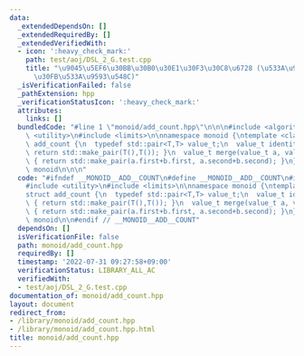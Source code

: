 ```yaml
---
data:
  _extendedDependsOn: []
  _extendedRequiredBy: []
  _extendedVerifiedWith:
  - icon: ':heavy_check_mark:'
    path: test/aoj/DSL_2_G.test.cpp
    title: "\u9045\u5EF6\u30BB\u30B0\u30E1\u30F3\u30C8\u6728 (\u533A\u9593\u52A0\u7B97\
      \u30FB\u533A\u9593\u548C)"
  _isVerificationFailed: false
  _pathExtension: hpp
  _verificationStatusIcon: ':heavy_check_mark:'
  attributes:
    links: []
  bundledCode: "#line 1 \"monoid/add_count.hpp\"\n\n\n#include <algorithm>\n#include\
    \ <utility>\n#include <limits>\n\nnamespace monoid {\ntemplate <class T>\nstruct\
    \ add_count {\n  typedef std::pair<T,T> value_t;\n  value_t identity() const {\
    \ return std::make_pair(T(),T()); }\n  value_t merge(value_t a, value_t b) const\
    \ { return std::make_pair(a.first+b.first, a.second+b.second); }\n};\n} // namespace\
    \ monoid\n\n\n"
  code: "#ifndef __MONOID__ADD__COUNT\n#define __MONOID__ADD__COUNT\n#include <algorithm>\n\
    #include <utility>\n#include <limits>\n\nnamespace monoid {\ntemplate <class T>\n\
    struct add_count {\n  typedef std::pair<T,T> value_t;\n  value_t identity() const\
    \ { return std::make_pair(T(),T()); }\n  value_t merge(value_t a, value_t b) const\
    \ { return std::make_pair(a.first+b.first, a.second+b.second); }\n};\n} // namespace\
    \ monoid\n\n#endif // __MONOID__ADD__COUNT"
  dependsOn: []
  isVerificationFile: false
  path: monoid/add_count.hpp
  requiredBy: []
  timestamp: '2022-07-31 09:27:58+09:00'
  verificationStatus: LIBRARY_ALL_AC
  verifiedWith:
  - test/aoj/DSL_2_G.test.cpp
documentation_of: monoid/add_count.hpp
layout: document
redirect_from:
- /library/monoid/add_count.hpp
- /library/monoid/add_count.hpp.html
title: monoid/add_count.hpp
---
```

